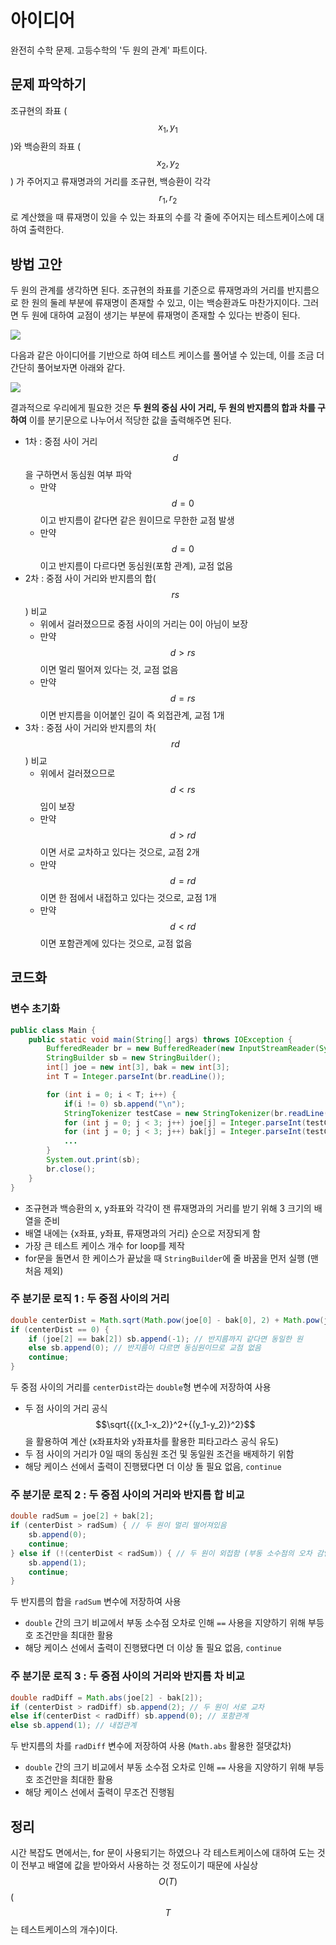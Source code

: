 # 아이디어
완전히 수학 문제. 고등수학의 '두 원의 관계' 파트이다.

## 문제 파악하기
조규현의 좌표 ($$x_1, y_1$$)와 백승환의 좌표 ($$x_2, y_2$$) 가 주어지고 류재명과의 거리를 조규현, 백승환이 각각 $$r_1, r_2$$로 계산했을 때 류재명이 있을 수 있는 좌표의 수를 각 줄에 주어지는 테스트케이스에 대하여 출력한다.

## 방법 고안
두 원의 관계를 생각하면 된다. 조규현의 좌표를 기준으로 류재명과의 거리를 반지름으로 한 원의 둘레 부분에 류재명이 존재할 수 있고, 이는 백승환과도 마찬가지이다. 그러면 두 원에 대하여 교점이 생기는 부분에 류재명이 존재할 수 있다는 반증이 된다.

![](https://velog.velcdn.com/images/aoi-aoba/post/1408ea0a-71d1-45ff-8834-a577d6d636f5/image.png) 

다음과 같은 아이디어를 기반으로 하여 테스트 케이스를 풀어낼 수 있는데, 이를 조금 더 간단히 풀어보자면 아래와 같다.

![](https://velog.velcdn.com/images/aoi-aoba/post/67a93152-db3f-4969-9d10-5a01c8b382be/image.png)

결과적으로 우리에게 필요한 것은 **두 원의 중심 사이 거리, 두 원의 반지름의 합과 차를 구하여** 이를 분기문으로 나누어서 적당한 값을 출력해주면 된다.

- 1차 : 중점 사이 거리 $$d$$을 구하면서 동심원 여부 파악
	- 만약 $$d=0$$이고 반지름이 같다면 같은 원이므로 무한한 교점 발생
   	- 만약 $$d=0$$이고 반지름이 다르다면 동심원(포함 관계), 교점 없음
- 2차 : 중점 사이 거리와 반지름의 합($$rs$$) 비교
	- 위에서 걸러졌으므로 중점 사이의 거리는 0이 아님이 보장
   	- 만약 $$d > rs$$이면 멀리 떨어져 있다는 것, 교점 없음
   	- 만약 $$d = rs$$이면 반지름을 이어붙인 길이 즉 외접관계, 교점 1개
- 3차 : 중점 사이 거리와 반지름의 차($$rd$$) 비교
	- 위에서 걸러졌으므로 $$d < rs$$임이 보장
   	- 만약 $$d > rd$$이면 서로 교차하고 있다는 것으로, 교점 2개
   	- 만약 $$d = rd$$이면 한 점에서 내접하고 있다는 것으로, 교점 1개
   	- 만약 $$d < rd$$이면 포함관계에 있다는 것으로, 교점 없음

## 코드화
### 변수 초기화
```JAVA
public class Main {
    public static void main(String[] args) throws IOException {
        BufferedReader br = new BufferedReader(new InputStreamReader(System.in));
        StringBuilder sb = new StringBuilder();
        int[] joe = new int[3], bak = new int[3];
        int T = Integer.parseInt(br.readLine());

        for (int i = 0; i < T; i++) {
        	if(i != 0) sb.append("\n");
            StringTokenizer testCase = new StringTokenizer(br.readLine());
            for (int j = 0; j < 3; j++) joe[j] = Integer.parseInt(testCase.nextToken());
            for (int j = 0; j < 3; j++) bak[j] = Integer.parseInt(testCase.nextToken());
            ...
        }
        System.out.print(sb);
        br.close();
    }
}
```
- 조규현과 백승환의 x, y좌표와 각각이 잰 류재명과의 거리를 받기 위해 3 크기의 배열을 준비
- 배열 내에는 {x좌표, y좌표, 류재명과의 거리} 순으로 저장되게 함
- 가장 큰 테스트 케이스 개수 for loop를 제작
- for문을 돌면서 한 케이스가 끝났을 때 `StringBuilder`에 줄 바꿈을 먼저 실행 (맨 처음 제외)

### 주 분기문 로직 1 : 두 중점 사이의 거리
```JAVA
double centerDist = Math.sqrt(Math.pow(joe[0] - bak[0], 2) + Math.pow(joe[1] - bak[1], 2));
if (centerDist == 0) {
	if (joe[2] == bak[2]) sb.append(-1); // 반지름까지 같다면 동일한 원
	else sb.append(0); // 반지름이 다르면 동심원이므로 교점 없음
	continue;
}
```
두 중점 사이의 거리를 `centerDist`라는 `double`형 변수에 저장하여 사용
- 두 점 사이의 거리 공식 $$\sqrt{{(x_1-x_2)}^2+{(y_1-y_2)}^2}$$을 활용하여 계산 (x좌표차와 y좌표차를 활용한 피타고라스 공식 유도)
- 두 점 사이의 거리가 0일 때의 동심원 조건 및 동일원 조건을 배제하기 위함
- 해당 케이스 선에서 출력이 진행됐다면 더 이상 돌 필요 없음, `continue`

### 주 분기문 로직 2 : 두 중점 사이의 거리와 반지름 합 비교
```JAVA
double radSum = joe[2] + bak[2];
if (centerDist > radSum) { // 두 원이 멀리 떨어져있음
	sb.append(0);
	continue;
} else if (!(centerDist < radSum)) { // 두 원이 외접함 (부동 소수점의 오차 감안)
	sb.append(1);
	continue;
}
```
두 반지름의 합을 `radSum` 변수에 저장하여 사용
- `double` 간의 크기 비교에서 부동 소수점 오차로 인해 `==` 사용을 지양하기 위해 부등호 조건만을 최대한 활용
- 해당 케이스 선에서 출력이 진행됐다면 더 이상 돌 필요 없음, `continue`

### 주 분기문 로직 3 : 두 중점 사이의 거리와 반지름 차 비교
```JAVA
double radDiff = Math.abs(joe[2] - bak[2]);
if (centerDist > radDiff) sb.append(2); // 두 원이 서로 교차
else if(centerDist < radDiff) sb.append(0); // 포함관계
else sb.append(1); // 내접관계
```
두 반지름의 차를 `radDiff` 변수에 저장하여 사용 (`Math.abs` 활용한 절댓값차)
- `double` 간의 크기 비교에서 부동 소수점 오차로 인해 `==` 사용을 지양하기 위해 부등호 조건만을 최대한 활용
- 해당 케이스 선에서 출력이 무조건 진행됨
    
## 정리
시간 복잡도 면에서는, for 문이 사용되기는 하였으나 각 테스트케이스에 대하여 도는 것이 전부고 배열에 값을 받아와서 사용하는 것 정도이기 때문에 사실상 $$O(T)$$ ($$T$$는 테스트케이스의 개수)이다.

